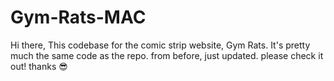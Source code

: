 # Gym-Rats-MAC

Hi there, 
This codebase for the comic strip website, Gym Rats. It's pretty much the same code as the repo. from before, just updated.
please check it out! thanks 😎
